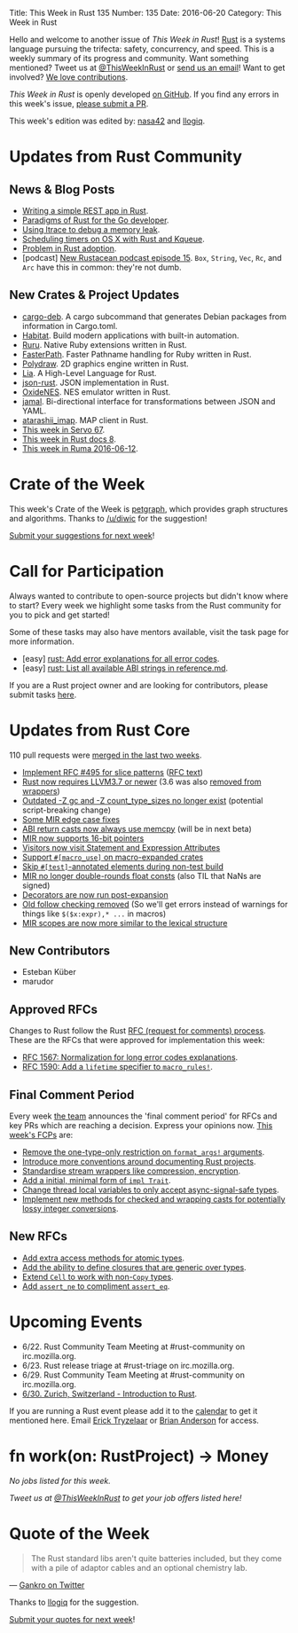 Title: This Week in Rust 135
Number: 135
Date: 2016-06-20
Category: This Week in Rust

Hello and welcome to another issue of *This Week in Rust*!
[Rust](http://rust-lang.org) is a systems language pursuing the trifecta:
safety, concurrency, and speed. This is a weekly summary of its progress and
community. Want something mentioned? Tweet us at [@ThisWeekInRust](https://twitter.com/ThisWeekInRust) or [send us an
email](mailto:corey@octayn.net?subject=This%20Week%20in%20Rust%20Suggestion)!
Want to get involved? [We love
contributions](https://github.com/rust-lang/rust/blob/master/CONTRIBUTING.md).

*This Week in Rust* is openly developed [on GitHub](https://github.com/cmr/this-week-in-rust).
If you find any errors in this week's issue, [please submit a PR](https://github.com/cmr/this-week-in-rust/pulls).

This week's edition was edited by: [nasa42](https://github.com/nasa42) and [llogiq](https://github.com/llogiq).

# Updates from Rust Community

## News & Blog Posts

* [Writing a simple REST app in Rust](https://gsquire.github.io/static/post/rest-in-rust/).
* [Paradigms of Rust for the Go developer](https://medium.com/@deckarep/paradigms-of-rust-for-the-go-developer-210f67cd6a29#.6rw2gwmg1).
* [Using ltrace to debug a memory leak](http://jvns.ca/blog/2016/06/15/using-ltrace-to-debug-a-memory-leak/).
* [Scheduling timers on OS X with Rust and Kqueue](http://nitschinger.at/Scheduling-Timers-on-OS-X-with-Rust-and-Kqueue/).
* [Problem in Rust adoption](https://sanxiyn.blogspot.in/2016/06/problem-in-rust-adoption.html).
* [podcast] [New Rustacean podcast episode 15](http://www.newrustacean.com/show_notes/e015/index.html). `Box`, `String`, `Vec`, `Rc`, and `Arc` have this in common: they're not dumb.

## New Crates & Project Updates

* [cargo-deb](https://github.com/mmstick/cargo-deb). A cargo subcommand that generates Debian packages from information in Cargo.toml.
* [Habitat](https://github.com/habitat-sh/habitat). Build modern applications with built-in automation.
* [Ruru](https://github.com/d-unseductable/ruru). Native Ruby extensions written in Rust.
* [FasterPath](https://github.com/danielpclark/faster_path). Faster Pathname handling for Ruby written in Rust.
* [Polydraw](https://github.com/polydraw/polydraw). 2D graphics engine written in Rust.
* [Lia](https://github.com/willcrichton/lia). A High-Level Language for Rust.
* [json-rust](https://github.com/maciejhirsz/json-rust). JSON implementation in Rust.
* [OxideNES](https://github.com/iamsix/oxidenes). NES emulator written in Rust.
* [jamal](https://github.com/softprops/jamal). Bi-directional interface for transformations between JSON and YAML.
* [atarashii_imap](https://github.com/GildedHonour/atarashii_imap). MAP client in Rust.
* [This week in Servo 67](https://blog.servo.org/2016/06/13/twis-67/).
* [This week in Rust docs 8](https://guillaumegomez.github.io/this-week-in-rust-docs/blog/this-week-in-rust-docs-8).
* [This week in Ruma 2016-06-12](https://www.ruma.io/news/this-week-in-ruma-2016-06-12/).

# Crate of the Week

This week's Crate of the Week is [petgraph](https://crates.io/crates/petgraph), which provides graph structures and algorithms. Thanks to [/u/diwic](https://reddit.com/user/diwic) for the suggestion!

[Submit your suggestions for next week][submit_crate]!

[submit_crate]: https://users.rust-lang.org/t/crate-of-the-week/2704

# Call for Participation

Always wanted to contribute to open-source projects but didn't know where to start?
Every week we highlight some tasks from the Rust community for you to pick and get started!

Some of these tasks may also have mentors available, visit the task page for more information.

* [easy] [rust: Add error explanations for all error codes](https://github.com/rust-lang/rust/issues/32777).
* [easy] [rust: List all available ABI strings in reference.md](https://github.com/rust-lang/rust/issues/34267).

If you are a Rust project owner and are looking for contributors, please submit tasks [here][guidelines].

[guidelines]: https://users.rust-lang.org/t/twir-call-for-participation/4821

# Updates from Rust Core

110 pull requests were [merged in the last two weeks][merged].

[merged]: https://github.com/issues?q=is%3Apr+org%3Arust-lang+is%3Amerged+merged%3A2016-06-06..2016-06-13

* [Implement RFC #495 for slice patterns](https://github.com/rust-lang/rust/pull/32202) ([RFC text](https://github.com/rust-lang/rfcs/blob/master/text/0495-array-pattern-changes.md))
* [Rust now requires LLVM3.7 or newer](https://github.com/rust-lang/rust/pull/34104) (3.6 was also [removed from wrappers](https://github.com/rust-lang/rust/pull/34178))
* [Outdated -Z gc and -Z count_type_sizes no longer exist](https://github.com/rust-lang/rust/pull/34124) (potential script-breaking change)
* [Some MIR edge case fixes](https://github.com/rust-lang/rust/pull/34128)
* [ABI return casts now always use memcpy](https://github.com/rust-lang/rust/pull/34141) (will be in next beta)
* [MIR now supports 16-bit pointers](https://github.com/rust-lang/rust/pull/34174)
* [Visitors now visit Statement and Expression Attributes](https://github.com/rust-lang/rust/pull/34199)
* [Support `#[macro_use]` on macro-expanded crates](https://github.com/rust-lang/rust/pull/34032)
* [Skip `#[test]`-annotated elements during non-test build](https://github.com/rust-lang/rust/pull/34002)
* [MIR no longer double-rounds float consts](https://github.com/rust-lang/rust/pull/34006) (also TIL that NaNs are signed)
* [Decorators are now run post-expansion](https://github.com/rust-lang/rust/pull/34010)
* [Old follow checking removed](https://github.com/rust-lang/rust/pull/33982) (So we'll get errors instead of warnings for things like `$($x:expr),* ...` in macros)
* [MIR scopes are now more similar to the lexical structure](https://github.com/rust-lang/rust/pull/33989)

## New Contributors

* Esteban Küber
* marudor

## Approved RFCs

Changes to Rust follow the Rust [RFC (request for comments)
process](https://github.com/rust-lang/rfcs#rust-rfcs). These
are the RFCs that were approved for implementation this week:

* [RFC 1567: Normalization for long error codes explanations](https://github.com/rust-lang/rfcs/pull/1567).
* [RFC 1590: Add a `lifetime` specifier to `macro_rules!`](https://github.com/rust-lang/rfcs/pull/1590).

## Final Comment Period

Every week [the team](https://www.rust-lang.org/team.html) announces the
'final comment period' for RFCs and key PRs which are reaching a
decision. Express your opinions now. [This week's FCPs][fcp] are:

[fcp]: https://github.com/rust-lang/rfcs/labels/final-comment-period

* [Remove the one-type-only restriction on `format_args!` arguments](https://github.com/rust-lang/rfcs/pull/1618).
* [Introduce more conventions around documenting Rust projects](https://github.com/rust-lang/rfcs/pull/1574).
* [Standardise stream wrappers like compression, encryption](https://github.com/rust-lang/rfcs/pull/1568).
* [Add a initial, minimal form of `impl Trait`](https://github.com/rust-lang/rfcs/pull/1522).
* [Change thread local variables to only accept async-signal-safe types](https://github.com/rust-lang/rfcs/pull/1379).
* [Implement new methods for checked and wrapping casts for potentially lossy integer conversions](https://github.com/rust-lang/rfcs/pull/1218).

## New RFCs

* [Add extra access methods for atomic types](https://github.com/rust-lang/rfcs/pull/1649).
* [Add the ability to define closures that are generic over types](https://github.com/rust-lang/rfcs/pull/1650).
* [Extend `Cell` to work with non-`Copy` types](https://github.com/rust-lang/rfcs/pull/1651).
* [Add `assert_ne` to compliment `assert_eq`](https://github.com/rust-lang/rfcs/pull/1653).

# Upcoming Events

* 6/22. Rust Community Team Meeting at #rust-community on irc.mozilla.org.
* 6/23. Rust release triage at #rust-triage on irc.mozilla.org.
* 6/29. Rust Community Team Meeting at #rust-community on irc.mozilla.org.
* [6/30. Zurich, Switzerland - Introduction to Rust](http://www.meetup.com/Mozilla-Meetup-Switzerland/events/231268531/).

If you are running a Rust event please add it to the [calendar] to get
it mentioned here. Email [Erick Tryzelaar][erickt] or [Brian
Anderson][brson] for access.

[calendar]: https://www.google.com/calendar/embed?src=apd9vmbc22egenmtu5l6c5jbfc%40group.calendar.google.com
[erickt]: mailto:erick.tryzelaar@gmail.com
[brson]: mailto:banderson@mozilla.com

# fn work(on: RustProject) -> Money

*No jobs listed for this week.*

*Tweet us at [@ThisWeekInRust](https://twitter.com/ThisWeekInRust) to get your job offers listed here!*

# Quote of the Week

> The Rust standard libs aren't quite batteries included, but they come with a pile of adaptor cables and an optional chemistry lab.

— [Gankro on Twitter](https://twitter.com/Gankro/status/743425058652196865)

Thanks to [llogiq](https://users.rust-lang.org/users/llogiq) for the suggestion.

[Submit your quotes for next week][submit]!

[submit]: http://users.rust-lang.org/t/twir-quote-of-the-week/328
